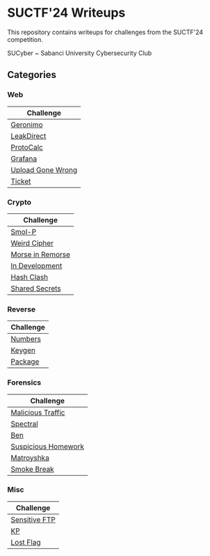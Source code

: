 # SUCTF'24 Writeups

This repository contains writeups for challenges from the SUCTF'24 competition.

SUCyber ~ Sabanci University Cybersecurity Club

## Categories

### Web

| Challenge     |
| ----------- |
| [Geronimo](./web/geronimo/Readme.md)     |
| [LeakDirect](./web/leakdirect/Readme.md)     |
| [ProtoCalc](./web/protocalc/Readme.md)     |
| [Grafana](./web/grafana/Readme.md)     |
| [Upload Gone Wrong](./web/upload-gone-wrong/Readme.md)     |
| [Ticket](./web/ticket/Readme.md)     |

### Crypto

| Challenge     |
| ----------- |
| [Smol-P](./crypto/smol-p/Readme.md)     |
| [Weird Cipher](./crypto/weird-cipher/Readme.md)     |
| [Morse in Remorse](./crypto/morse-in-remorse/Readme.md)     |
| [In Development](./crypto/in-development/Readme.md)     |
| [Hash Clash](./crypto/hash-clash/Readme.md)     |
| [Shared Secrets](./crypto/shared-secrets/Readme.md)     |

### Reverse

| Challenge     |
| ----------- |
| [Numbers](./reverse/numbers/Readme.md)     |
| [Keygen](./reverse/keygen/Readme.md)     |
| [Package](./reverse/package/Readme.md)     |

### Forensics

| Challenge     |
| ----------- |
| [Malicious Traffic](./forensics/malicious-traffic/Readme.md)     |
| [Spectral](./forensics/spectral/Readme.md)     |
| [Ben](./forensics/ben/Readme.md)     |
| [Suspicious Homework](./forensics/suspicious-homework/Readme.md)     |
| [Matroyshka](./forensics/matroyshka/Readme.md)     |
| [Smoke Break](./forensics/smoke-break/Readme.md)     |

### Misc

| Challenge     |
| ----------- |
| [Sensitive FTP](./misc/sensitive-ftp/Readme.md)     |
| [KP](./misc/kp/Readme.md)     |
| [Lost Flag](./misc/lost-flag/Readme.md)     |
